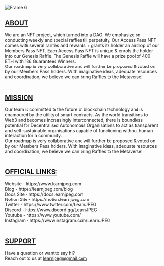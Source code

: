 ![Frame 6](https://user-images.githubusercontent.com/97092255/150647970-05f06238-2c1f-4621-a769-805f31364b3f.png)
</br>
<h2><u>ABOUT</u></h2>
We are an NFT project, which turned into a DAO. We emphasize on conducting weekly and special raffles till perpetuity. Our Access Pass NFT comes with several rarities and rewards + grants its holder an airdrop of our Members Pass NFT. Each Access Pass NFT is unique & enrols the holder into our Genesis Raffle. The Genesis Raffle will have a prize pool of 400 ETH with 136 Guaranteed Winners.</br>
Our roadmap is very collaborative and will further be proposed & voted on by our Members Pass holders. With imaginative ideas, adequate resources and coordination, we believe we can bring Raffles to the Metaverse!</br>
</br>
<h2><u>MISSION</u></h2>
Our team is committed to the future of blockchain technology and is enamoured by the utility of smart contracts. As the world transitions to Web3 and becomes increasingly interconnected, there is boundless potential for Decentralised Autonomous Organisations to act as transparent and self-sustainable organisations capable of functioning without human interaction for a community.</br>
Our roadmap is very collaborative and will further be proposed & voted on by our Members Pass holders. With imaginative ideas, adequate resources and coordination, we believe we can bring Raffles to the Metaverse!</br>
</br>
<h2><u>OFFICIAL LINKS:</u></h2>
Website - https://www.learnjpeg.com </br>
Blog - https://learnjpeg.com/blog </br>
Docs Site - https://docs.learnjpeg.com </br>
Notion Site - https://notion.learnjpeg.com </br>
Twitter - https://www.twitter.com/LearnJPEG </br>
Discord - https://www.discord.gg/LearnJPEG </br>
Youtube - https://www.youtube.com/ </br>
Instagram - https://www.instagram.com/LearnJPEG </br>
</br>
<h2><u>SUPPORT</u></h2>
Have a question or want to say hi?</br>
Reach out to us at <a href='mailto:learnjpeg@gmail.com' target="_blank">learnjpeg@gmail.com</a>

